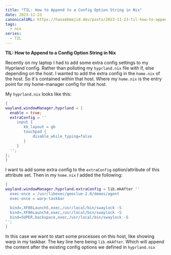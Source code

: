 ```yaml
---
title: "TIL: How to Append to a Config Option String in Nix"
date: 2023-11-23
canonicalURL: https://haseebmajid.dev/posts/2023-11-23-til-how-to-append-to-a-config-option-string-in-nix
tags:
  - nix
series:
  - TIL
---
```


**TIL: How to Append to a Config Option String in Nix**

Recently on my laptop I had to add some extra config settings to my Hyprland config. Rather than polluting my
`hyprland.nix` file with if, else depending on the host. I wanted to add the extra config in the `home.nix` of the
host. So it's contained within that host. Where my `home.nix` is the entry point for my
home-manager config for that host.

My `hyprland.nix` looks like this:

```nix
{
wayland.windowManager.hyprland = {
  enable = true;
  extraConfig = ''
     input {
        kb_layout = gb
        touchpad {
            disable_while_typing=false
        }
     }
  '';
};
}
```

I want to add some extra config to the `extraConfig` option/attribute of this attribute set.
Then in my `home.nix` I added the following:

```nix
{
wayland.windowManager.hyprland.extraConfig = lib.mkAfter ''
  exec-once = /usr/libexec/geoclue-2.0/demos/agent
  exec-once = warp-taskbar

  bind=,XF86Launch5,exec,/usr/local/bin/swaylock -S
  bind=,XF86Launch4,exec,/usr/local/bin/swaylock -S
  bind=SUPER,backspace,exec,/usr/local/bin/swaylock -S
'';
}
```

In this case we want to start some processes on this host, like showing warp in my taskbar.
The key line here being `lib.mkAfter`. Which will append the content after the existing config options we defined in `hyprland.nix`
